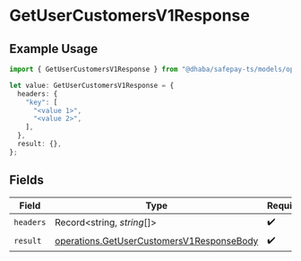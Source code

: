# GetUserCustomersV1Response

## Example Usage

```typescript
import { GetUserCustomersV1Response } from "@dhaba/safepay-ts/models/operations";

let value: GetUserCustomersV1Response = {
  headers: {
    "key": [
      "<value 1>",
      "<value 2>",
    ],
  },
  result: {},
};
```

## Fields

| Field                                                                                                  | Type                                                                                                   | Required                                                                                               | Description                                                                                            |
| ------------------------------------------------------------------------------------------------------ | ------------------------------------------------------------------------------------------------------ | ------------------------------------------------------------------------------------------------------ | ------------------------------------------------------------------------------------------------------ |
| `headers`                                                                                              | Record<string, *string*[]>                                                                             | :heavy_check_mark:                                                                                     | N/A                                                                                                    |
| `result`                                                                                               | [operations.GetUserCustomersV1ResponseBody](../../models/operations/getusercustomersv1responsebody.md) | :heavy_check_mark:                                                                                     | N/A                                                                                                    |